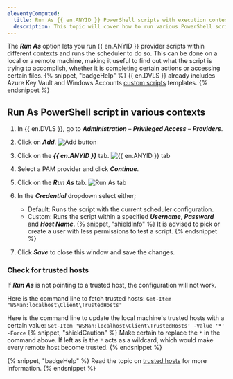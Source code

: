 ```yaml
---
eleventyComputed:
  title: Run As {{ en.ANYID }} PowerShell scripts with execution context
  description: This topic will cover how to run various PowerShell scripts calling {{ en.ANYID }} providers in {{ en.DVLS }} within a certain context.
---
```

The ***Run As*** option lets you run {{ en.ANYID }} provider scripts within different contexts and runs the scheduler to do so. This can be done on a local or a remote machine, making it useful to find out what the script is trying to accomplish, whether it is completing certain actions or accessing certain files.
{% snippet, "badgeHelp" %}
{{ en.DVLS }} already includes Azure Key Vault and Windows Accounts [custom scripts](/kb/devolutions-server/how-to-articles/create-anyidentity-pam-provider/#import-an-anyidentity-template) templates.
{% endsnippet %}

## Run As PowerShell script in various contexts
1. In {{ en.DVLS }}, go to ***Administration*** – ***Privileged Access*** – ***Providers***.
1. Click on ***Add***.
![Add button](https://cdnweb.devolutions.net/docs/docs_en_kb_KB0149.png)
1. Click on the ***{{ en.ANYID }}*** tab.
![{{ en.ANYID }} tab](https://cdnweb.devolutions.net/docs/docs_en_kb_KB0150.png)
1. Select a PAM provider and click ***Continue***.
1. Click on the ***Run As*** tab.
![Run As tab](https://cdnweb.devolutions.net/docs/docs_en_kb_KB0151.png)
1. In the ***Credential*** dropdown select either;
    * Default: Runs the script with the current scheduler configuration.
    * Custom: Runs the script within a specified ***Username***, ***Password*** and ***Host Name***.
   {% snippet, "shieldInfo" %}
   It is advised to pick or create a user with less permissions to test a script.
   {% endsnippet %}

1. Click ***Save*** to close this window and save the changes.

### Check for trusted hosts
If ***Run As*** is not pointing to a trusted host, the configuration will not work.

Here is the command line to fetch trusted hosts: `Get-Item "WSMan:localhost\Client\TrustedHosts"`

Here is the command line to update the local machine's trusted hosts with a certain value: `Set-Item 'WSMan:localhost\Client\TrustedHosts' -Value '*' -Force`
{% snippet, "shieldCaution" %}
Make certain to replace the `*` in the command above. If left as is the `*` acts as a wildcard, which would make every remote host become trusted.
{% endsnippet %}

{% snippet, "badgeHelp" %}
Read the topic on [trusted hosts](/kb/devolutions-server/how-to-articles/winrm-trustedhostslist/) for more information.
{% endsnippet %}
